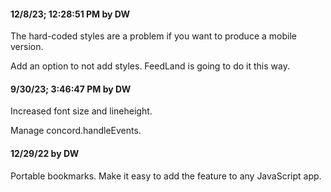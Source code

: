#### 12/8/23; 12:28:51 PM by DW

The hard-coded styles are a problem if you want to produce a mobile version. 

Add an option to not add styles. FeedLand is going to do it this way. 

#### 9/30/23; 3:46:47 PM by DW

Increased font size and lineheight. 

Manage concord.handleEvents.

#### 12/29/22 by DW

Portable bookmarks. Make it easy to add the feature to any JavaScript app. 

